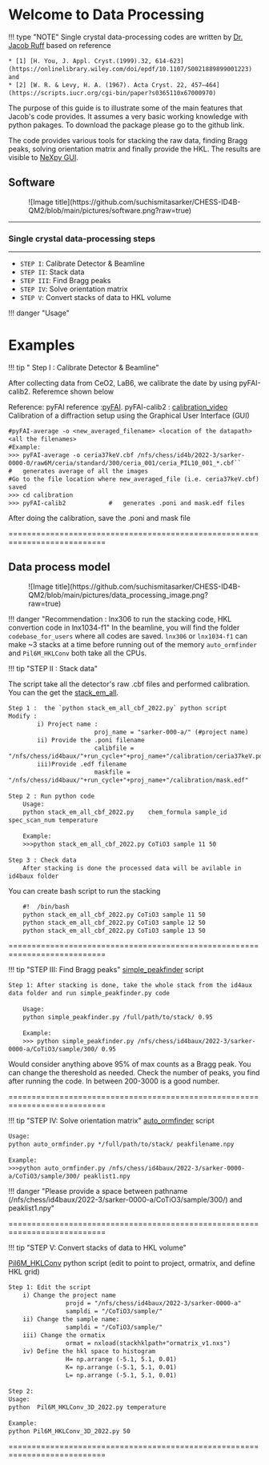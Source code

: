 # Welcome to Data Processing 

!!! type "NOTE"
    Single crystal data-processing codes are written by  [Dr. Jacob Ruff](https://www.chess.cornell.edu/about/staff-directory/jacob-ruff) based on reference

    * [1] [H. You, J. Appl. Cryst.(1999).32, 614-623](https://onlinelibrary.wiley.com/doi/epdf/10.1107/S0021889899001223) and 
    * [2] [W. R. & Levy, H. A. (1967). Acta Cryst. 22, 457–464](https://scripts.iucr.org/cgi-bin/paper?s0365110x67000970)

The purpose of this guide is to illustrate some of the main features that Jacob's code provides. It assumes a very basic working knowledge with python pakages. To download the package please go to the github link. 

The code provides various tools for stacking the raw data, finding Bragg peaks, solving orientation matrix and finally provide the HKL. The results are visible to [NeXpy GUI](https://nexpy.github.io/nexpy/). 


## Software

<figure markdown>
  ![Image title](https://github.com/suchismitasarker/CHESS-ID4B-QM2/blob/main/pictures/software.png?raw=true)
</figure>

---
### Single crystal data-processing steps
---

* `STEP I`:  Calibrate Detector & Beamline
* `STEP II`:  Stack data
* `STEP III`:  Find Bragg peaks
* `STEP IV`:  Solve orientation matrix
* `STEP V`:  Convert stacks of data to HKL volume 


!!! danger "Usage"

# Examples


!!! tip " Step I :  Calibrate Detector & Beamline" 


After collecting data from CeO2, LaB6, we calibrate the date by using pyFAI-calib2. Referemce shown below

Reference: 
pyFAI reference :[pyFAI](https://pyfai.readthedocs.io/en/master/).
pyFAI-calib2 : [calibration_video](https://pyfai.readthedocs.io/en/master/usage/cookbook/calib-gui/index.html#cookbook-calibration-gui) Calibration of a diffraction setup using the Graphical User Interface (GUI) 

    
    
    #pyFAI-average -o <new_averaged_filename> <location of the datapath> <all the filenames> 
    #Example:
    >>> pyFAI-average -o ceria37keV.cbf /nfs/chess/id4b/2022-3/sarker-0000-0/raw6M/ceria/standard/300/ceria_001/ceria_PIL10_001_*.cbf``            #   generates average of all the images 
    #Go to the file location where new_averaged_file (i.e. ceria37keV.cbf) saved
    >>> cd calibration
    >>> pyFAI-calib2            #   generates .poni and mask.edf files

 After doing the calibration, save the .poni and mask file


===========================================================================

## Data process model


<figure markdown>
  ![Image title](https://github.com/suchismitasarker/CHESS-ID4B-QM2/blob/main/pictures/data_processing_image.png?raw=true)
</figure>




!!! danger "Recommendation : lnx306 to run the stacking code, HKL convertion code in lnx1034-f1"
In the beamline, you will find the folder `codebase_for_users` where all codes are saved. 
`lnx306` or `lnx1034-f1` can make ~3 stacks at a time before running out of the memory
`auto_ormfinder` and `Pil6M_HKLConv` both take all the CPUs. 



!!! tip "STEP II :  Stack data"

The script take all the detector's raw .cbf files and performed calibration. You can the get the [stack_em_all](https://github.com/suchismitasarker/CLASSE-id4b/blob/main/codebase_for_use/stack_em_all_cbf_2022.py). 

 
    Step 1 :  the `python stack_em_all_cbf_2022.py` python script
    Modify : 
            i) Project name : 
                            proj_name = "sarker-000-a/" (#project name)
            ii) Provide the .poni filename
                            calibfile = "/nfs/chess/id4baux/"+run_cycle+"+proj_name+"/calibration/ceria37keV.poni" 
            iii)Provide .edf filename
                            maskfile = "/nfs/chess/id4baux/"+run_cycle+"+proj_name+"/calibration/mask.edf" 
    
    Step 2 : Run python code
        Usage:
        python stack_em_all_cbf_2022.py    chem_formula sample_id spec_scan_num temperature

        Example: 
        >>>python stack_em_all_cbf_2022.py CoTiO3 sample 11 50

    Step 3 : Check data 
        After stacking is done the processed data will be avilable in id4baux folder    

You can create bash script to run the stacking 

        #!  /bin/bash
        python stack_em_all_cbf_2022.py CoTiO3 sample 11 50
        python stack_em_all_cbf_2022.py CoTiO3 sample 12 50
        python stack_em_all_cbf_2022.py CoTiO3 sample 13 50
    
===========================================================================

!!! tip "STEP III:  Find Bragg peaks"
[simple_peakfinder](https://github.com/suchismitasarker/CLASSE-id4b/blob/main/simple_peakfinder.py) script

    Step 1: After stacking is done, take the whole stack from the id4aux data folder and run simple_peakfinder.py code
    
        Usage: 
        python simple_peakfinder.py /full/path/to/stack/ 0.95

        Example: 
        >>> python simple_peakfinder.py /nfs/chess/id4baux/2022-3/sarker-0000-a/CoTiO3/sample/300/ 0.95

Would consider anything above 95% of max counts as a Bragg peak. You can change the thereshold  as needed. 
Check the number of peaks, you find after running the code. In between 200-3000 is a good number.  

===========================================================================

!!! tip "STEP IV:  Solve orientation matrix"
[auto_ormfinder](https://github.com/suchismitasarker/CLASSE-id4b/blob/main/auto_ormfinder.py) script 

    Usage: 
    python auto_ormfinder.py */full/path/to/stack/ peakfilename.npy

    Example: 
    >>>python auto_ormfinder.py /nfs/chess/id4baux/2022-3/sarker-0000-a/CoTiO3/sample/300/ peaklist1.npy

!!! danger "Please provide a space between pathname (/nfs/chess/id4baux/2022-3/sarker-0000-a/CoTiO3/sample/300/) and peaklist1.npy"


===========================================================================

!!! tip "STEP V:  Convert stacks of data to HKL volume"

[Pil6M_HKLConv](https://github.com/suchismitasarker/CLASSE-id4b/blob/main/Pil6M_HKLConv_3D_2022.py) python script (edit to point to project, ormatrix, and define HKL grid)

    Step 1: Edit the script
        i) Change the project name
                    projd = "/nfs/chess/id4baux/2022-3/sarker-0000-a"
                    sampldi = "/CoTiO3/sample/" 
        ii) Change the sample name:
                    sampldi = "/CoTiO3/sample/" 
        iii) Change the ormatix 
                    ormat = nxload(stackhklpath+"ormatrix_v1.nxs")
        iv) Define the hkl space to histogram
                    H= np.arrange (-5.1, 5.1, 0.01)
                    K= np.arrange (-5.1, 5.1, 0.01)
                    L= np.arrange (-5.1, 5.1, 0.01)
    
    Step 2: 
    Usage:
    python  Pil6M_HKLConv_3D_2022.py temperature

    Example:
    python Pil6M_HKLConv_3D_2022.py 50




===========================================================================


